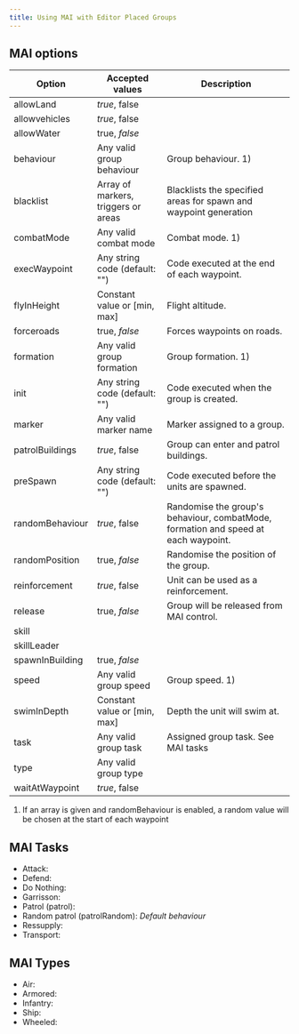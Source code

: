 ```yaml
---
title: Using MAI with Editor Placed Groups
---
```


## MAI options

| Option          | Accepted values                     | Description |
| --------------- | ----------------------------------- | ----------- |
| allowLand       | _true_, false                       |
| allowvehicles   | _true_, false                       |
| allowWater      | true, _false_                       |
| behaviour       | Any valid group behaviour           | Group behaviour. 1)
| blacklist       | Array of markers, triggers or areas | Blacklists the specified areas for spawn and waypoint generation
| combatMode      | Any valid combat mode               | Combat mode. 1)
| execWaypoint    | Any string code (default: "")       | Code executed at the end of each waypoint.
| flyInHeight     | Constant value or [min, max]        | Flight altitude.
| forceroads      | true, *false*                       | Forces waypoints on roads.
| formation       | Any valid group formation           | Group formation. 1)
| init            | Any string code (default: "")       | Code executed when the group is created.
| marker          | Any valid marker name               | Marker assigned to a group.
| patrolBuildings | _true_, false                       | Group can enter and patrol buildings.
| preSpawn        | Any string code (default: "")       | Code executed before the units are spawned.
| randomBehaviour | _true_, false                       | Randomise the group's behaviour, combatMode, formation and speed at each waypoint.
| randomPosition  | true, _false_                       | Randomise the position of the group.
| reinforcement   | _true_, false                       | Unit can be used as a reinforcement.
| release         | true, _false_                       | Group will be released from MAI control.
| skill           |
| skillLeader     |
| spawnInBuilding | true, _false_                       |
| speed           | Any valid group speed               | Group speed. 1)
| swimInDepth     | Constant value or [min, max]        | Depth the unit will swim at.
| task            | Any valid group task                | Assigned group task. See MAI tasks
| type            | Any valid group type                |
| waitAtWaypoint  | _true_, false                       |
1) If an array is given and randomBehaviour is enabled, a random value will be chosen at the start of each waypoint

## MAI Tasks

- Attack:
- Defend:
- Do Nothing:
- Garrisson:
- Patrol (patrol):
- Random patrol (patrolRandom): _Default behaviour_
- Ressupply:
- Transport:

## MAI Types

- Air:
- Armored:
- Infantry:
- Ship:
- Wheeled:
